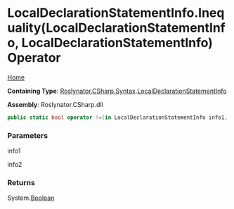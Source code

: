 # LocalDeclarationStatementInfo\.Inequality\(LocalDeclarationStatementInfo, LocalDeclarationStatementInfo\) Operator

[Home](../../../../../README.md)

**Containing Type**: [Roslynator.CSharp.Syntax](../../README.md)\.[LocalDeclarationStatementInfo](../README.md)

**Assembly**: Roslynator\.CSharp\.dll

```csharp
public static bool operator !=(in LocalDeclarationStatementInfo info1, in LocalDeclarationStatementInfo info2)
```

### Parameters

info1



info2



### Returns

System\.[Boolean](https://docs.microsoft.com/en-us/dotnet/api/system.boolean)


